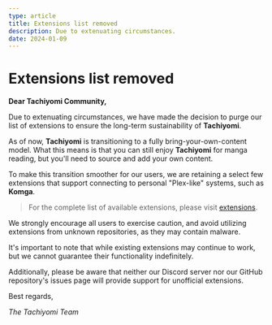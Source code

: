 ```yaml
---
type: article
title: Extensions list removed
description: Due to extenuating circumstances.
date: 2024-01-09
---
```


# Extensions list removed

**Dear Tachiyomi Community,**

Due to extenuating circumstances, we have made the decision to purge our list of extensions to ensure the long-term sustainability of **Tachiyomi**.

As of now, **Tachiyomi** is transitioning to a fully bring-your-own-content model. What this means is that you can still enjoy **Tachiyomi** for manga reading, but you'll need to source and add your own content.

To make this transition smoother for our users, we are retaining a select few extensions that support connecting to personal "Plex-like" systems, such as **Komga**.

> For the complete list of available extensions, please visit [extensions](/extensions/).

We strongly encourage all users to exercise caution, and avoid utilizing extensions from unknown repositories, as they may contain malware.

It's important to note that while existing extensions may continue to work, but we cannot guarantee their functionality indefinitely.

Additionally, please be aware that neither our Discord server nor our GitHub repository's issues page will provide support for unofficial extensions.

Best regards,

<!-- markdownlint-disable-next-line MD036 -->
*The Tachiyomi Team*
